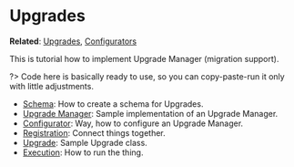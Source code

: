 # Upgrades

**Related**: [Upgrades](/edde/upgrades), [Configurators](/edde/configurators)

This is tutorial how to implement Upgrade Manager (migration support). 

?> Code here is basically ready to use, so you can copy-paste-run it only with little adjustments.

* [Schema](/examples/upgrades/schema): How to create a schema for Upgrades.
* [Upgrade Manager](/examples/upgrades/upgrade-manager): Sample implementation of an Upgrade Manager.
* [Configurator](/examples/upgrades/configurator): Way, how to configure an Upgrade Manager.
* [Registration](/examples/upgrades/registration): Connect things together.
* [Upgrade](/examples/upgrades/upgrade): Sample Upgrade class.
* [Execution](/examples/upgrades/execution): How to run the thing.
